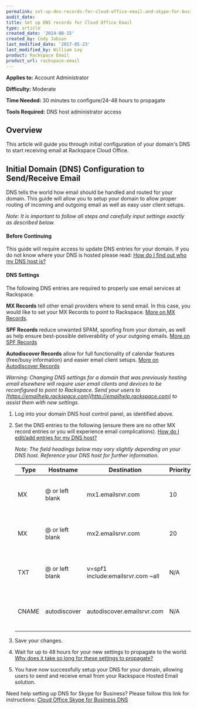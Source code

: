 ```yaml
---
permalink: set-up-dns-records-for-cloud-office-email-and-skype-for-business/
audit_date:
title: Set up DNS records for Cloud Office Email
type: article
created_date: '2014-08-15'
created_by: Cody Jobson
last_modified_date: '2017-05-23'
last_modified_by: William Loy
product: Rackspace Email
product_url: rackspace-email
---
```

**Applies to:** Account Administrator

**Difficulty:** Moderate

**Time Needed:** 30 minutes to configure/24-48 hours to propagate

**Tools Required:** DNS host administrator access

## Overview
This article will guide you through initial configuration of your domain's DNS to start receiving email at Rackspace Cloud Office.


## Initial Domain (DNS) Configuration to Send/Receive Email

DNS tells the world how email should be handled and routed for your domain. This guide will allow you to setup your domain to allow proper routing of incoming and outgoing email as well as easy user client setups.

*Note: It is important to follow all steps and carefully input settings exactly as described below.*

#### Before Continuing
This guide will require access to update DNS entries for your domain.
If you do not know where your DNS is hosted please read: [How do I find out who my DNS host is?](/how-to/find-dns-host#how-do-i-find-out-who-my-dns-host-is)

#### DNS Settings
The following DNS entries are required to properly use email services at Rackspace.

**MX Records** tell other email providers where to send email. In this case, you would like to set your MX Records to point to Rackspace. [More on MX Records](/how-to/dns-record-definitions#mx-record).

**SPF Records** reduce unwanted SPAM, spoofing from your domain, as well as help ensure best-possible deliverability of your outgoing emails. [More on SPF Records](/how-to/dns-record-definitions#txt-record)

**Autodiscover Records** allow for full functionality of calendar features (free/busy information) and easier email client setups. [More on Autodiscover Records](/how-to/dns-record-definitions#cname-record)


*Warning: Changing DNS settings for a domain that was previously hosting email elsewhere will require user email clients and devices to be reconfigured to point to Rackspace. Send your users to [https://emailhelp.rackspace.com](http://emailhelp.rackspace.com) to assist them with new settings.*

1.	Log into your domain DNS host control panel, as identified above.
2.	Set the DNS entries to the following (ensure there are no other MX record entries or you will experience email complications). [How do I edit/add entries for my DNS host?](/how-to/find-dns-host#how-do-i-add-or-edit-entries-for-my-dns-host)

    *Note: The field headings below may vary slightly depending on your DNS host. Reference your DNS host for further information.*

     |Type    |Hostname                   |Destination                      |Priority    |TTL                           |
     |--------|---------------------------|---------------------------------|------------|------------------------------|        
     |MX      | @ or left blank           |mx1.emailsrvr.com                |10          |3600 seconds or lowest allowed|
     |MX      | @ or left blank           |mx2.emailsrvr.com                |20          |3600 seconds or lowest allowed|   
     |TXT     | @ or left blank           |v=spf1 include:emailsrvr.com ~all| N/A        |3600 seconds or lowest allowed|
     |CNAME   |autodiscover               |autodiscover.emailsrvr.com       | N/A        |3600 seconds or lowest allowed|

3.	Save your changes.
4.	Wait for up to 48 hours for your new settings to propagate to the world. [Why does it take so long for these settings to propagate?](/how-to/dns-record-definitions#dns-propagation)
5.	You have now successfully setup your DNS for your domain, allowing users to send and receive email from your Rackspace Hosted Email solution.


Need help setting up DNS for Skype for Business? Please follow this link for instructions: [Cloud Office Skype for Business DNS](/how-to/set-up-dns-records-for-cloud-office-skype-for-business)
